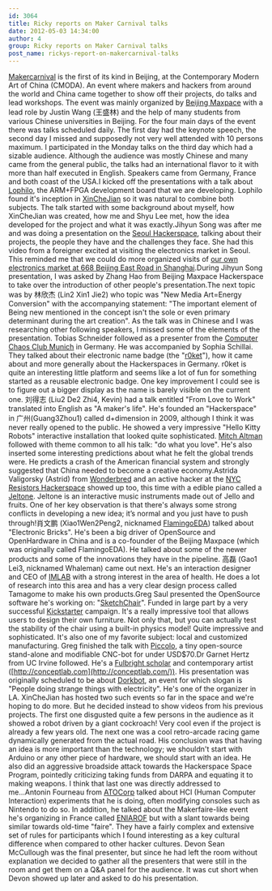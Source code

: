 ```yaml
---
id: 3064
title: Ricky reports on Maker Carnival talks
date: 2012-05-03 14:34:00
author: 4
group: Ricky reports on Maker Carnival talks
post_name: rickys-report-on-makercarnival-talks
---
```


[Makercarnival](http://makercarnival.com/) is the first of its kind in Beijing, at the Contemporary Modern Art of China (CMODA). An event where makers and hackers from around the world and China came together to show off their projects, do talks and lead workshops. The event was mainly organized by [Beijing Maxpace](http://www.bjmakerspace.com/) with a lead role by Justin Wang (王盛林) and the help of many students from various Chinese universities in Beijing. For the four main days of the event there was talks scheduled daily. The first day had the keynote speech, the second day I missed and supposedly not very well attended with 10 persons maximum. I participated in the Monday talks on the third day which had a sizable audience. Although the audience was mostly Chinese and many came from the general public, the talks had an international flavor to it with more than half executed in English. Speakers came from Germany, France and both coast of the USA.I kicked off the presentations with a talk about [Lophilo](http://lophilo.com/), the ARM+FPGA development board that we are developing. Lophilo found it's inception in [XinCheJian](http://xinchejian.com) so it was natural to combine both subjects. The talk started with some background about myself, how XinCheJian was created, how me and Shyu Lee met, how the idea developed for the project and what it was exactly.Jihyun Song was after me and was doing a presentation on the [Seoul Hackerspace](http://hackerspaceseoul.com/), talking about their projects, the people they have and the challenges they face. She had this video from a foreigner excited at visiting the electronics market in Seoul. This reminded me that we could do more organized visits of [our own electronics market at 668 Beijing East Road in Shanghai](http://g.co/maps/npxax).During Jihyun Song presentation, I was asked by Zhang Hao from Beijing Maxpace Hackerspace to take over the introduction of other people's presentation.The next topic was by 林欣杰 (Lin2 Xin1 Jie2) who topic was "New Media Art=Energy Conversion" with the accompanying statement: "The important element of Being new mentioned in the concept isn't the sole or even primary determinant during the art creation". As the talk was in Chinese and I was researching other following speakers, I missed some of the elements of the presentation. Tobias Schneider followed as a presenter from the [Computer Chaos Club Munich](http://muc.ccc.de/) in Germany. He was accompanied by Sophia Schillai. They talked about their electronic name badge (the "[r0ket](http://events.ccc.de/camp/2011/wiki/R0ket)"), how it came about and more generally about the Hackerspaces in Germany. r0ket is quite an interesting little platform and seems like a lot of fun for something started as a reusable electronic badge. One key improvement I could see is to figure out a bigger display as the name is barely visible on the current one. 刘得志 (Liu2 De2 Zhi4, Kevin) had a talk entitled "From Love to Work" translated into English as "A maker's life". He's founded an "Hackerspace" in 广州(Guang3Zhou1) called d+dimension in 2009, although I think it was never really opened to the public. He showed a very impressive "Hello Kitty Robots" interactive installation that looked quite sophisticated. [Mitch Altman](http://en.wikipedia.org/wiki/Mitch%5FAltman) followed with theme common to all his talk: "do what you love". He's also inserted some interesting predictions about what he felt the global trends were. He predicts a crash of the American financial system and strongly suggested that China needed to become a creative economy.Astrida Valigorsky (Astrid) from [Wonderbred](http://www.wonderbred.com) and an active hacker at the [NYC Resistors Hackerspace](http://www.nycresistor.com/) showed up too, this time with a edible piano called a [Jeltone](http://openmaterials.org/2011/09/01/the-resistor-jeltone-an-edible-toy-piano/). Jeltone is an interactive music instruments made out of Jello and fruits. One of her key observation is that there's always some strong conflicts in developing a new idea; it’s normal and you just have to push through!肖文鹏 (Xiao1Wen2Peng2, nicknamed [FlamingoEDA](http://www.flamingoeda.com)) talked about "Electronic Bricks". He's been a big driver of OpenSource and OpenHardware in China and is a co-founder of the Beijing Maxpace (which was originally called FlamingoEDA). He talked about some of the newer products and some of the innovations they have in the pipeline. 高磊 (Gao1 Lei3, nicknamed Whaleman) came out next. He's an interaction designer and CEO of [IMLAB](http://imlab.cc/) with a strong interest in the area of health. He does a lot of research into this area and has a very clear design process called Tamagome to make his own products.Greg Saul presented the OpenSource software he's working on: "[SketchChair](http://sketchchair.cc/)". Funded in large part by a very successful [Kickstarter](http://www.kickstarter.com/projects/diatom/sketchchair-furniture-designed-by-you) campaign. It's a really impressive tool that allows users to design their own furniture. Not only that, but you can actually test the stability of the chair using a built-in physics model! Quite impressive and sophisticated. It's also one of my favorite subject: local and customized manufacturing. Greg finished the talk with [Piccolo](http://www.piccolo.cc/), a tiny open-source stand-alone and modifiable CNC-bot for under USD$70.Dr Garnet Hertz from UC Irvine followed. He's a [Fulbright scholar](http://en.wikipedia.org/wiki/Fulbright%5FProgram) and contemporary artist ([http://conceptlab.com](http://conceptlab.com/)). His presentation was originally scheduled to be about [Dorkbot](http://dorkbot.org/), an event for which slogan is "People doing strange things with electricity". He's one of the organizer in LA. XinCheJian has hosted two such events so far in the space and we're hoping to do more. But he decided instead to show videos from his previous projects. The first one disgusted quite a few persons in the audience as it showed a robot driven by a giant cockroach! Very cool even if the project is already a few years old. The next one was a cool retro-arcade racing game dynamically generated from the actual road. His conclusion was that having an idea is more important than the technology; we shouldn't start with Arduino or any other piece of hardware, we should start with an idea. He also did an aggressive broadside attack towards the Hackerspace Space Program, pointedly criticizing taking funds from DARPA and equating it to making weapons. I think that last one was directly addressed to me...Antonin Fourneau from [ATOCorp](http://atocorp.free.fr/) talked about HCI (Human Computer Interaction) experiments that he is doing, often modifying consoles such as Nintendo to do so. In addition, he talked about the Makerfaire-like event he's organizing in France called [ENIAROF](http://www.eniarof.com/) but with a slant towards being similar towards old-time "faire". They have a fairly complex and extensive set of rules for participants which I found interesting as a key cultural difference when compared to other hacker cultures. Devon Sean McCullough was the final presenter, but since he had left the room without explanation we decided to gather all the presenters that were still in the room and get them on a Q&A panel for the audience. It was cut short when Devon showed up later and asked to do his presentation.